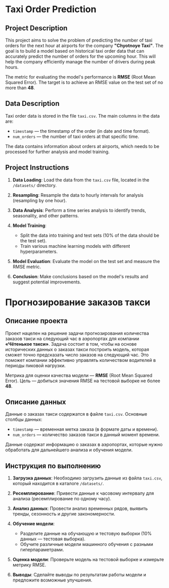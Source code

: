 # Taxi Order Prediction

## Project Description

This project aims to solve the problem of predicting the number of taxi orders for the next hour at airports for the company **"Chyotnoye Taxi"**. The goal is to build a model based on historical taxi order data that can accurately predict the number of orders for the upcoming hour. This will help the company efficiently manage the number of drivers during peak hours.

The metric for evaluating the model's performance is **RMSE** (Root Mean Squared Error). The target is to achieve an RMSE value on the test set of no more than **48**.

## Data Description

Taxi order data is stored in the file `taxi.csv`. The main columns in the data are:

- `timestamp` — the timestamp of the order (in date and time format).
- `num_orders` — the number of taxi orders at that specific time.

The data contains information about orders at airports, which needs to be processed for further analysis and model training.

## Project Instructions

1. **Data Loading**: Load the data from the `taxi.csv` file, located in the `/datasets/` directory.

2. **Resampling**: Resample the data to hourly intervals for analysis (resampling by one hour).

3. **Data Analysis**: Perform a time series analysis to identify trends, seasonality, and other patterns.

4. **Model Training**:
   - Split the data into training and test sets (10% of the data should be the test set).
   - Train various machine learning models with different hyperparameters.

5. **Model Evaluation**: Evaluate the model on the test set and measure the RMSE metric.

6. **Conclusion**: Make conclusions based on the model's results and suggest potential improvements.








# Прогнозирование заказов такси

## Описание проекта

Проект нацелен на решение задачи прогнозирования количества заказов такси на следующий час в аэропортах для компании **«Чётенькое такси»**. Задача состоит в том, чтобы на основе исторических данных о заказах такси построить модель, которая сможет точно предсказать число заказов на следующий час. Это поможет компании эффективно управлять количеством водителей в периоды пиковой нагрузки.

Метрика для оценки качества модели — **RMSE** (Root Mean Squared Error). Цель — добиться значения RMSE на тестовой выборке не более **48**.

## Описание данных

Данные о заказах такси содержатся в файле `taxi.csv`. Основные столбцы данных:

- `timestamp` — временная метка заказа (в формате даты и времени).
- `num_orders` — количество заказов такси в данный момент времени.

Данные содержат информацию о заказах в аэропортах, которые нужно обработать для дальнейшего анализа и обучения модели.

## Инструкция по выполнению

1. **Загрузка данных**: Необходимо загрузить данные из файла `taxi.csv`, который находится в каталоге `/datasets/`.
   
2. **Ресемплирование**: Привести данные к часовому интервалу для анализа (ресемплирование по одному часу).

3. **Анализ данных**: Провести анализ временных рядов, выявить тренды, сезонность и другие закономерности.

4. **Обучение модели**:
   - Разделите данные на обучающую и тестовую выборки (10% данных — тестовая выборка).
   - Обучите различные модели машинного обучения с разными гиперпараметрами.
   
5. **Оценка модели**: Проверьте модель на тестовой выборке и измерьте метрику RMSE.

6. **Выводы**: Сделайте выводы по результатам работы модели и предложите возможные улучшения.
